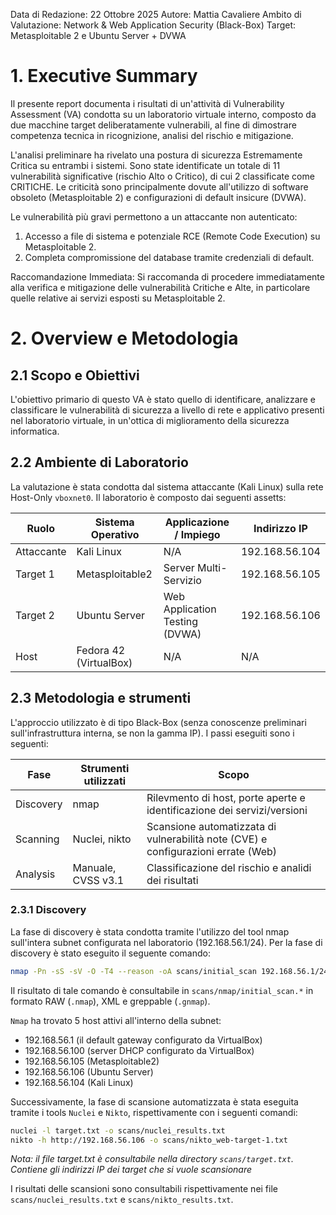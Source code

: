 Data di Redazione: 22 Ottobre 2025
Autore: Mattia Cavaliere
Ambito di Valutazione: Network & Web Application Security (Black-Box)
Target: Metasploitable 2 e Ubuntu Server + DVWA

# 1. Executive Summary
Il presente report documenta i risultati di un'attività di Vulnerability Assessment (VA) condotta su un laboratorio virtuale interno, composto da due macchine target deliberatamente vulnerabili, al fine di dimostrare competenza tecnica in ricognizione, analisi del rischio e mitigazione.

L'analisi preliminare ha rivelato una postura di sicurezza Estremamente Critica su entrambi i sistemi. Sono state identificate un totale di 11 vulnerabilità significative (rischio Alto o Critico), di cui 2 classificate come CRITICHE. Le criticità sono principalmente dovute all'utilizzo di software obsoleto (Metasploitable 2) e configurazioni di default insicure (DVWA).

Le vulnerabilità più gravi permettono a un attaccante non autenticato:
1. Accesso a file di sistema e potenziale RCE (Remote Code Execution) su Metasploitable 2.
2. Completa compromissione del database tramite credenziali di default.

Raccomandazione Immediata: Si raccomanda di procedere immediatamente alla verifica e mitigazione delle vulnerabilità Critiche e Alte, in particolare quelle relative ai servizi esposti su Metasploitable 2.

# 2. Overview e Metodologia
## 2.1 Scopo e Obiettivi
L'obiettivo primario di questo VA è stato quello di identificare, analizzare e classificare le vulnerabilità di sicurezza a livello di rete e applicativo presenti nel laboratorio virtuale, in un'ottica di miglioramento della sicurezza informatica. 

## 2.2 Ambiente di Laboratorio
La valutazione è stata condotta dal sistema attaccante (Kali Linux) sulla rete Host-Only `vboxnet0`.
Il laboratorio è composto dai seguenti assetts:


| Ruolo | Sistema Operativo | Applicazione / Impiego | Indirizzo IP |
|-------|-------------------|------------------------|--------------|
| Attaccante | Kali Linux | N/A | 192.168.56.104 |
| Target 1 | Metasploitable2 | Server Multi-Servizio | 192.168.56.105 |
| Target 2 | Ubuntu Server | Web Application Testing (DVWA) | 192.168.56.106 |
| Host | Fedora 42 (VirtualBox) | N/A | N/A |

## 2.3 Metodologia e strumenti
L'approccio utilizzato è di tipo Black-Box (senza conoscenze preliminari sull'infrastruttura interna, se non la gamma IP).
I passi eseguiti sono i seguenti:

| Fase | Strumenti utilizzati | Scopo |
|------|----------------------|-------|
| Discovery | nmap | Rilevmento di host, porte aperte e identificazione dei servizi/versioni |
| Scanning | Nuclei, nikto | Scansione automatizzata di vulnerabilità note (CVE) e configurazioni errate (Web) |
| Analysis | Manuale, CVSS v3.1 | Classificazione del rischio e analidi dei risultati |

### 2.3.1 Discovery
La fase di discovery è stata condotta tramite l'utilizzo del tool nmap sull'intera subnet configurata nel laboratorio (192.168.56.1/24). 
Per la fase di discovery è stato eseguito il seguente comando:

```Bash
nmap -Pn -sS -sV -O -T4 --reason -oA scans/initial_scan 192.168.56.1/24
```

Il risultato di tale comando è consultabile in `scans/nmap/initial_scan.*` in formato RAW (`.nmap`), XML e greppable (`.gnmap`). 

`Nmap` ha trovato 5 host attivi all'interno della subnet:
- 192.168.56.1 (il default gateway configurato da VirtualBox)
- 192.168.56.100 (server DHCP configurato da VirtualBox)
- 192.168.56.105 (Metasploitable2)
- 192.168.56.106 (Ubuntu Server)
- 192.168.56.104 (Kali Linux)

Successivamente, la fase di scansione automatizzata è stata eseguita tramite i tools `Nuclei` e `Nikto`, rispettivamente con i seguenti comandi:

```Bash
nuclei -l target.txt -o scans/nuclei_results.txt
nikto -h http://192.168.56.106 -o scans/nikto_web-target-1.txt
```
*Nota: il file target.txt è consultabile nella directory `scans/target.txt`. Contiene gli indirizzi IP dei target che si vuole scansionare*

I risultati delle scansioni sono consultabili rispettivamente nei file `scans/nuclei_results.txt` e `scans/nikto_results.txt`. 
